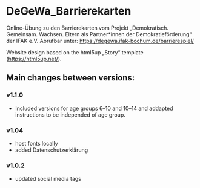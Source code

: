 # DeGeWa_Barrierekarten

Online-Übung zu den Barrierekarten vom Projekt „Demokratisch. Gemeinsam. Wachsen. Eltern als Partner*innen der Demokratieförderung“ der IFAK e.V.
Abrufbar unter: https://degewa.ifak-bochum.de/barrierespiel/

Website design based on the html5up „Story“ template (https://html5up.net/).

## Main changes between versions:

### v1.1.0
* Included versions for age groups 6–10 and 10–14 and addapted instructions to be independed of age group.

### v1.04
* host fonts locally
* added Datenschutzerklärung

### v1.0.2
* updated social media tags

